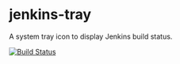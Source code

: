 jenkins-tray
============

A system tray icon to display Jenkins build status.

[![Build Status](https://github.com/arminha/jenkins-tray/workflows/build/badge.svg)](https://github.com/arminha/jenkins-tray/actions?query=workflow%3Abuild)

